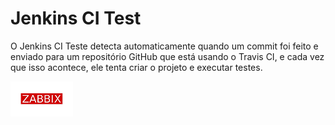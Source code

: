 # Jenkins CI Test

O Jenkins CI Teste detecta automaticamente quando um commit foi feito e enviado para um repositório GitHub que está usando o Travis CI, e cada vez que isso acontece, ele tenta criar o projeto e executar testes.


![Screenshot](Zabbix.png)
